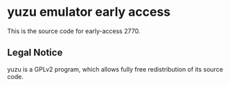 yuzu emulator early access
=============

This is the source code for early-access 2770.

## Legal Notice

yuzu is a GPLv2 program, which allows fully free redistribution of its source code.